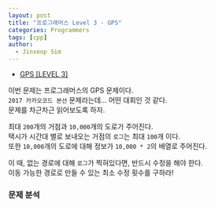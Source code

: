 ```yaml
---
layout: post
title: "프로그래머스 Level 3 - GPS"
categories: Programmers
tags: [cpp]
author:
  - Jinseop Sim
---
```

- [GPS [LEVEL 3]](https://school.programmers.co.kr/learn/courses/30/lessons/1837)  

이번 문제는 프로그래머스의 GPS 문제이다.  
```2017 카카오코드 본선``` 문제라는데... 어떤 대회인 것 같다.  
문제를 차근차근 읽어보도록 하자.  

최대 ```200```개의 거점과 ```10,000```개의 도로가 주어진다.  
택시가 시간대 별로 보내오는 거점의 ```로그```는 최대 ```100```개 이다.  
또한 ```10,000```개의 도로에 대해 정보가 ```10,000 * 2```의 배열로 주어진다.  

이 때, 없는 경로에 대해 ```로그```가 찍혀있다면, 반드시 수정을 해야 한다.  
이동 가능한 경로로 만들 수 있는 최소 수정 횟수를 구하라!  

### 문제 분석
